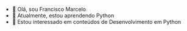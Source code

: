 - 👋 Olá, sou Francisco Marcelo
- 🌱 Atualmente, estou aprendendo Python
- 👀 Estou interessado em conteúdos de Desenvolvimento em Python

<div>
<link rel="stylesheet" href="https://cdn.jsdelivr.net/gh/devicons/devicon@v2.14.0/devicon.min.css">
<link rel="stylesheet" href="https://cdn.jsdelivr.net/gh/devicons/devicon@v2.14.0/devicon.min.css">
<link rel="stylesheet" href="https://cdn.jsdelivr.net/gh/devicons/devicon@v2.14.0/devicon.min.css">
</div>
